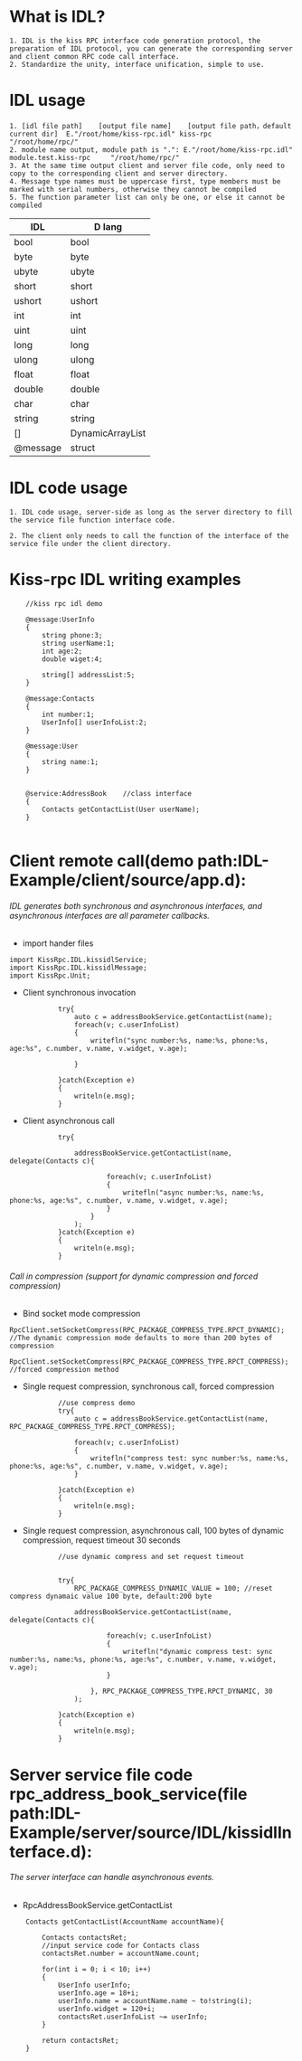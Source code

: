 
# What is IDL?
    1. IDL is the kiss RPC interface code generation protocol, the preparation of IDL protocol, you can generate the corresponding server and client common RPC code call interface.
    2. Standardize the unity, interface unification, simple to use.


# IDL usage
    1. [idl file path]    [output file name]    [output file path，default current dir]  E."/root/home/kiss-rpc.idl"	kiss-rpc	"/root/home/rpc/"
    2. module name output, module path is ".": E."/root/home/kiss-rpc.idl"	module.test.kiss-rpc	 "/root/home/rpc/"	
    3. At the same time output client and server file code, only need to copy to the corresponding client and server directory.
    4. Message type names must be uppercase first, type members must be marked with serial numbers, otherwise they cannot be compiled 	
    5. The function parameter list can only be one, or else it cannot be compiled


IDL                 |           D lang
--------------------|---------------------
bool                |           bool
byte                |           byte
ubyte               |           ubyte
short               |           short
ushort		    |		ushort
int                 |           int
uint                |           uint
long                |	    	long    
ulong               |           ulong
float               |           float
double              |           double
char                |           char
string              |           string
[]                  |           DynamicArrayList
@message      	    |	    	struct

# IDL code usage
    1. IDL code usage, server-side as long as the server directory to fill the service file function interface code.

    2. The client only needs to call the function of the interface of the service file under the client directory.

# Kiss-rpc IDL writing examples
```
	//kiss rpc idl demo

	@message:UserInfo
	{
		string phone:3;
		string userName:1;
		int age:2;
		double wiget:4;
		
		string[] addressList:5;
	}

	@message:Contacts
	{
		int number:1;
		UserInfo[] userInfoList:2;		
	}

	@message:User
	{
		string name:1;
	}


	@service:AddressBook	//class interface
	{
		Contacts getContactList(User userName);
	}


```

# Client remote call(demo path:IDL-Example/client/source/app.d):


###### IDL generates both synchronous and asynchronous interfaces, and asynchronous interfaces are all parameter callbacks.

* import hander files

```
import KissRpc.IDL.kissidlService;
import KissRpc.IDL.kissidlMessage;
import KissRpc.Unit;
```


* Client synchronous invocation
```
			try{
				auto c = addressBookService.getContactList(name);
				foreach(v; c.userInfoList)
				{
					writefln("sync number:%s, name:%s, phone:%s, age:%s", c.number, v.name, v.widget, v.age);
					
				}

			}catch(Exception e)
			{
				writeln(e.msg);
			}

```
* Client asynchronous call

```
			try{

				addressBookService.getContactList(name, delegate(Contacts c){
						
						foreach(v; c.userInfoList)
						{
							writefln("async number:%s, name:%s, phone:%s, age:%s", c.number, v.name, v.widget, v.age);
						}
					}
				);
			}catch(Exception e)
			{
				writeln(e.msg);
			}
```

###### Call in compression (support for dynamic compression and forced compression)

*  Bind socket mode compression

```
RpcClient.setSocketCompress(RPC_PACKAGE_COMPRESS_TYPE.RPCT_DYNAMIC); //The dynamic compression mode defaults to more than 200 bytes of compression

RpcClient.setSocketCompress(RPC_PACKAGE_COMPRESS_TYPE.RPCT_COMPRESS); //forced compression method

```

* Single request compression, synchronous call, forced compression

```
			//use compress demo
			try{
				auto c = addressBookService.getContactList(name, RPC_PACKAGE_COMPRESS_TYPE.RPCT_COMPRESS);

				foreach(v; c.userInfoList)
				{
					writefln("compress test: sync number:%s, name:%s, phone:%s, age:%s", c.number, v.name, v.widget, v.age);
				}
				
			}catch(Exception e)
			{
				writeln(e.msg);
			}
```

* Single request compression, asynchronous call, 100 bytes of dynamic compression, request timeout 30 seconds

```
			//use dynamic compress and set request timeout


			try{
				RPC_PACKAGE_COMPRESS_DYNAMIC_VALUE = 100; //reset compress dynamaic value 100 byte, default:200 byte

				addressBookService.getContactList(name, delegate(Contacts c){
						
						foreach(v; c.userInfoList)
						{
							writefln("dynamic compress test: sync number:%s, name:%s, phone:%s, age:%s", c.number, v.name, v.widget, v.age);
						}

					}, RPC_PACKAGE_COMPRESS_TYPE.RPCT_DYNAMIC, 30
				);

			}catch(Exception e)
			{
				writeln(e.msg);
			}

```


# Server service file code rpc_address_book_service(file path:IDL-Example/server/source/IDL/kissidlInterface.d):

######  The server interface can handle asynchronous events.

*  RpcAddressBookService.getContactList

```
	Contacts getContactList(AccountName accountName){

		Contacts contactsRet;
		//input service code for Contacts class
		contactsRet.number = accountName.count;

		for(int i = 0; i < 10; i++)
		{
			UserInfo userInfo;
			userInfo.age = 18+i;
			userInfo.name = accountName.name ~ to!string(i);
			userInfo.widget = 120+i;
			contactsRet.userInfoList ~= userInfo;
		}

		return contactsRet;
	}
```


